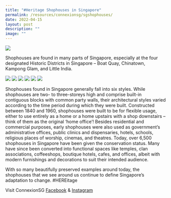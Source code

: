 ```yaml
---
title: "#Heritage Shophouses in Singapore"
permalink: /resources/connexionsg/sgshophouses/
date: 2022-04-15
layout: post
description: ""
image: ""
---
```


![](/images/connexionsg/2022/Shophouses-IG_1.jpg)

Shophouses are found in many parts of Singapore, especially at the four designated Historic Districts in Singapore – Boat Quay, Chinatown, Kampong Glam, and Little India. 

![](/images/connexionsg/2022/Shophouses-IG_2.jpg)
![](/images/connexionsg/2022/Shophouses-IG_3.jpg)
![](/images/connexionsg/2022/Shophouses-IG_4.jpg)
![](/images/connexionsg/2022/Shophouses-IG_5.jpg)
![](/images/connexionsg/2022/Shophouses-IG_6.jpg)
![](/images/connexionsg/2022/Shophouses-IG_7.jpg)

Shophouses found in Singapore generally fall into six styles. While shophouses are two- to three-storeys high and comprise built-in contiguous blocks with common party walls, their architectural styles varied according to the time period during which they were built. 
Constructed between 1840 and 1960, shophouses were built to be for flexible usage, either to use entirely as a home or a home upstairs with a shop downstairs – think of them as the original ‘home office’! Besides residential and commercial purposes, early shophouses were also used as government’s administrative offices, public clinics and dispensaries, hotels, schools, religious places of worship, cinemas, and theatres.
Today, over 6,500 shophouses in Singapore have been given the conservation status. Many have since been converted into functional spaces like temples, clan associations, coffeeshops, boutique hotels, cafes, and offices, albeit with modern furnishings and decorations to suit their intended audience.

With so many beautifully preserved examples around today, the shophouses that we see around us continue to define Singapore’s adaptation to change. #HEREitage


Visit ConnexionSG [Facebook](https://www.facebook.com/ConnexionSG) & [Instagram](https://www.instagram.com/connexionsg/)